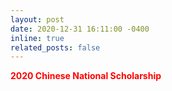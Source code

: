 ```yaml
---
layout: post
date: 2020-12-31 16:11:00 -0400
inline: true
related_posts: false
---
```


<b><font color="red">**2020 Chinese National Scholarship**</font></b>
